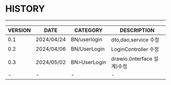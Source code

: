 # HISTORY
---

|VERSION|DATE|CATEGORY|DESCRIPTION|
|-|-|-|-|
|0.1|2024/04/24|BN/userlogin|dto,dao,service 수정|
|0.2|2024/04/06|BN/UserLogin|LoginController 수정|
|0.3|2024/05/02|BN>UserLogin|drawio.(interface 설계)수정|
|-|-|-|-|

